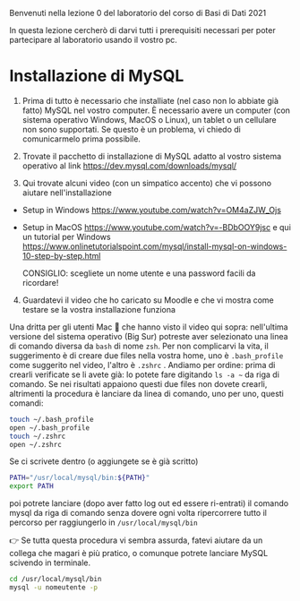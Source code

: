 Benvenuti nella lezione 0 del laboratorio del corso di Basi di Dati 2021

In questa lezione cercherò di darvi tutti i prerequisiti necessari per poter partecipare al laboratorio usando il 
vostro pc.

# Installazione di MySQL
1. Prima di tutto è necessario che installiate (nel caso non lo abbiate già fatto) MySQL nel vostro computer. È
   necessario avere un computer (con sistema operativo Windows, MacOS o Linux), un tablet o un cellulare non sono 
   supportati. Se questo è un problema, vi chiedo di comunicarmelo prima possibile.

2. Trovate il pacchetto di installazione di MySQL adatto al vostro sistema operativo al link https://dev.mysql.com/downloads/mysql/ 

3. Qui trovate alcuni video (con un simpatico accento) che vi possono aiutare nell'installazione 

- Setup in Windows https://www.youtube.com/watch?v=OM4aZJW_Ojs
- Setup in MacOS https://www.youtube.com/watch?v=-BDbOOY9jsc
  e qui un tutorial per Windows https://www.onlinetutorialspoint.com/mysql/install-mysql-on-windows-10-step-by-step.html

  CONSIGLIO: scegliete un nome utente e una password facili da ricordare!

4. Guardatevi il video che ho caricato su Moodle e che vi mostra come testare se la vostra installazione funziona



Una dritta per gli utenti Mac 🍏 che hanno visto il video qui sopra: nell'ultima versione del sistema operativo (Big Sur) potreste aver selezionato una linea di comando diversa da  `bash`  di nome  `zsh`. Per non complicarvi la vita, il suggerimento è di creare due files nella vostra home, uno è `.bash_profile`  come suggerito nel video, l'altro è  `.zshrc` .
Andiamo per ordine: prima di crearli verificate se li avete già: lo potete fare digitando `ls -a ~` da riga di comando. Se nei risultati appaiono questi due files non dovete crearli, altrimenti la procedura è lanciare da linea di comando, uno per uno, questi comandi:

```bash
touch ~/.bash_profile 
open ~/.bash_profile
touch ~/.zshrc
open ~/.zshrc
```

Se ci scrivete dentro (o aggiungete se è già scritto)
```bash
PATH="/usr/local/mysql/bin:${PATH}"
export PATH
```
poi potrete lanciare (dopo aver fatto log out ed essere ri-entrati) il comando mysql da riga di comando senza  dovere ogni volta ripercorrere tutto il percorso per raggiungerlo in `/usr/local/mysql/bin`

👉 Se tutta questa procedura vi sembra assurda, fatevi aiutare da un collega che magari è più pratico, o comunque potrete lanciare MySQL scivendo in terminale.

```bash
cd /usr/local/mysql/bin
mysql -u nomeutente -p
```
